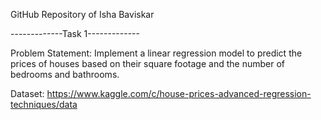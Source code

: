 GitHub Repository of Isha Baviskar

-------------Task 1-------------

Problem Statement: 
Implement a linear regression model to predict the prices of houses based on their square footage and the number of bedrooms and bathrooms.

Dataset: https://www.kaggle.com/c/house-prices-advanced-regression-techniques/data
